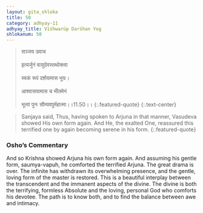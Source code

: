 ```yaml
---
layout: gita_shloka
title: 50
category: adhyay-11
adhyay_title: Viśhwarūp Darśhan Yog
shlokanum: 50
---
```


> सञ्जय उवाच<br><br>इत्यर्जुनं वासुदेवस्तथोक्त्वा<br><br>स्वकं रूपं दर्शयामास भूयः।<br><br>आश्वासयामास च भीतमेनं<br><br>भूत्वा पुनः सौम्यवपुर्महात्मा।।11.50।।
{:.featured-quote} 
{:.text-center}

> Sanjaya said, Thus, having spoken to Arjuna in that manner, Vasudeva showed His own form again. And He, the exalted One, reassured this terrified one by again becoming serene in his form.
{:.featured-quote}

### Osho’s Commentary
And so Krishna showed Arjuna his own form again. And assuming his gentle form, saumya-vapuh, he comforted the terrified Arjuna.
The great drama is over. The infinite has withdrawn its overwhelming presence, and the gentle, loving form of the master is restored.
This is a beautiful interplay between the transcendent and the immanent aspects of the divine. The divine is both the terrifying, formless Absolute and the loving, personal God who comforts his devotee. The path is to know both, and to find the balance between awe and intimacy.
